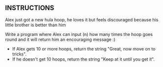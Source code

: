## INSTRUCTIONS

Alex just got a new hula hoop, he loves it but feels discouraged because his little brother is better than him

Write a program where Alex can input (n) how many times the hoop goes round and it will return him an encouraging message :)

* If Alex gets 10 or more hoops, return the string "Great, now move on to tricks".
* If he doesn't get 10 hoops, return the string "Keep at it until you get it".
